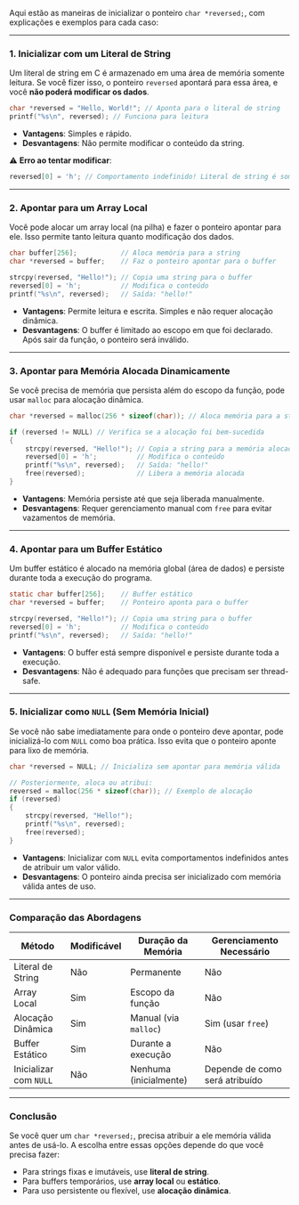 Aqui estão as maneiras de inicializar o ponteiro `char *reversed;`, com explicações e exemplos para cada caso:

---

### 1. **Inicializar com um Literal de String**
Um literal de string em C é armazenado em uma área de memória somente leitura. Se você fizer isso, o ponteiro `reversed` apontará para essa área, e você **não poderá modificar os dados**.

```c
char *reversed = "Hello, World!"; // Aponta para o literal de string
printf("%s\n", reversed); // Funciona para leitura
```

- **Vantagens**: Simples e rápido.
- **Desvantagens**: Não permite modificar o conteúdo da string.

⚠️ **Erro ao tentar modificar**:
```c
reversed[0] = 'h'; // Comportamento indefinido! Literal de string é somente leitura.
```

---

### 2. **Apontar para um Array Local**
Você pode alocar um array local (na pilha) e fazer o ponteiro apontar para ele. Isso permite tanto leitura quanto modificação dos dados.

```c
char buffer[256];           // Aloca memória para a string
char *reversed = buffer;    // Faz o ponteiro apontar para o buffer

strcpy(reversed, "Hello!"); // Copia uma string para o buffer
reversed[0] = 'h';          // Modifica o conteúdo
printf("%s\n", reversed);   // Saída: "hello!"
```

- **Vantagens**: Permite leitura e escrita. Simples e não requer alocação dinâmica.
- **Desvantagens**: O buffer é limitado ao escopo em que foi declarado. Após sair da função, o ponteiro será inválido.

---

### 3. **Apontar para Memória Alocada Dinamicamente**
Se você precisa de memória que persista além do escopo da função, pode usar `malloc` para alocação dinâmica.

```c
char *reversed = malloc(256 * sizeof(char)); // Aloca memória para a string

if (reversed != NULL) // Verifica se a alocação foi bem-sucedida
{
    strcpy(reversed, "Hello!"); // Copia a string para a memória alocada
    reversed[0] = 'h';          // Modifica o conteúdo
    printf("%s\n", reversed);   // Saída: "hello!"
    free(reversed);             // Libera a memória alocada
}
```

- **Vantagens**: Memória persiste até que seja liberada manualmente.
- **Desvantagens**: Requer gerenciamento manual com `free` para evitar vazamentos de memória.

---

### 4. **Apontar para um Buffer Estático**
Um buffer estático é alocado na memória global (área de dados) e persiste durante toda a execução do programa.

```c
static char buffer[256];    // Buffer estático
char *reversed = buffer;    // Ponteiro aponta para o buffer

strcpy(reversed, "Hello!"); // Copia uma string para o buffer
reversed[0] = 'h';          // Modifica o conteúdo
printf("%s\n", reversed);   // Saída: "hello!"
```

- **Vantagens**: O buffer está sempre disponível e persiste durante toda a execução.
- **Desvantagens**: Não é adequado para funções que precisam ser thread-safe.

---

### 5. **Inicializar como `NULL` (Sem Memória Inicial)**
Se você não sabe imediatamente para onde o ponteiro deve apontar, pode inicializá-lo com `NULL` como boa prática. Isso evita que o ponteiro aponte para lixo de memória.

```c
char *reversed = NULL; // Inicializa sem apontar para memória válida

// Posteriormente, aloca ou atribui:
reversed = malloc(256 * sizeof(char)); // Exemplo de alocação
if (reversed)
{
    strcpy(reversed, "Hello!");
    printf("%s\n", reversed);
    free(reversed);
}
```

- **Vantagens**: Inicializar com `NULL` evita comportamentos indefinidos antes de atribuir um valor válido.
- **Desvantagens**: O ponteiro ainda precisa ser inicializado com memória válida antes de uso.

---

### Comparação das Abordagens

| **Método**              | **Modificável** | **Duração da Memória** | **Gerenciamento Necessário**  |
|-------------------------|----------------|------------------------|-------------------------------|
| Literal de String       | Não            | Permanente             | Não                           |
| Array Local             | Sim            | Escopo da função       | Não                           |
| Alocação Dinâmica       | Sim            | Manual (via `malloc`)  | Sim (usar `free`)             |
| Buffer Estático         | Sim            | Durante a execução     | Não                           |
| Inicializar com `NULL`  | Não            | Nenhuma (inicialmente) | Depende de como será atribuído|

---

### Conclusão
Se você quer um `char *reversed;`, precisa atribuir a ele memória válida antes de usá-lo. A escolha entre essas opções depende do que você precisa fazer:
- Para strings fixas e imutáveis, use **literal de string**.
- Para buffers temporários, use **array local** ou **estático**.
- Para uso persistente ou flexível, use **alocação dinâmica**.
